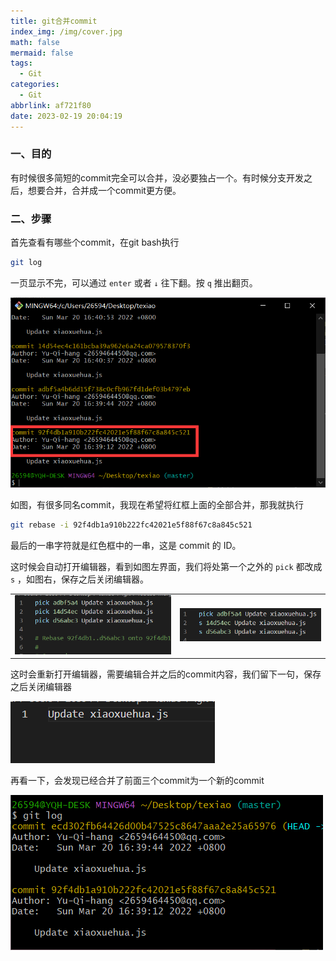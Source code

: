 ```yaml
---
title: git合并commit
index_img: /img/cover.jpg
math: false
mermaid: false
tags:
  - Git
categories:
  - Git
abbrlink: af721f80
date: 2023-02-19 20:04:19
---
```


### 一、目的

有时候很多简短的commit完全可以合并，没必要独占一个。有时候分支开发之后，想要合并，合并成一个commit更方便。<!--more-->

### 二、步骤

首先查看有哪些个commit，在git bash执行

```bash
git log
```

一页显示不完，可以通过 `enter` 或者 `↓` 往下翻。按 `q` 推出翻页。

![commits](git合并commit/image-20230219201124411.png)

如图，有很多同名commit，我现在希望将红框上面的全部合并，那我就执行

```bash
git rebase -i 92f4db1a910b222fc42021e5f88f67c8a845c521
```

最后的一串字符就是红色框中的一串，这是 commit 的 ID。

这时候会自动打开编辑器，看到如图左界面，我们将处第一个之外的 `pick` 都改成 `s` ，如图右，保存之后关闭编辑器。

|                                                  |                                                  |
| ------------------------------------------------ | ------------------------------------------------ |
| ![左](git合并commit/image-20230219201410592.png) | ![右](git合并commit/image-20230219201504829.png) |

这时会重新打开编辑器，需要编辑合并之后的commit内容，我们留下一句，保存之后关闭编辑器

![message](git合并commit/image-20230219201859098.png)

再看一下，会发现已经合并了前面三个commit为一个新的commit

![result](git合并commit/image-20230219202040526.png)